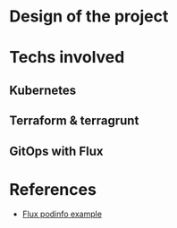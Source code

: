 # Design of the project



# Techs involved

## Kubernetes 

## Terraform & terragrunt 


## GitOps with Flux




# References
* [Flux podinfo example](https://github.com/fluxcd/flux-get-started)
